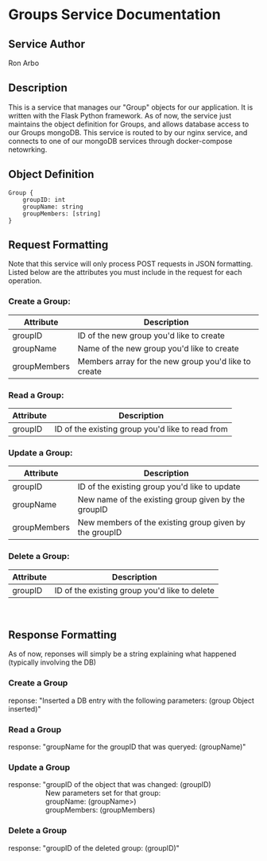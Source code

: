 # Groups Service Documentation

## Service Author
Ron Arbo

## Description
This is a service that manages our "Group" objects for our application. It is written with the Flask Python framework. As of now, the service just maintains the object definition for Groups, and allows database access to our Groups mongoDB. This service is routed to by our nginx service, and connects to one of our mongoDB services through docker-compose netowrking. 

## Object Definition
```
Group {  
    groupID: int  
    groupName: string  
    groupMembers: [string]  
}
```

## Request Formatting
Note that this service will only process POST requests in JSON formatting. Listed below are the attributes you must include in the request for each operation.  
### Create a Group:  
| Attribute    | Description                                          |
|--------------|------------------------------------------------------|
| groupID      | ID of the new group you'd like to create             |
| groupName    | Name of the new group you'd like to create           |
| groupMembers | Members array for the new group you'd like to create |

### Read a Group:
| Attribute | Description                                      |
|-----------|--------------------------------------------------|
| groupID   | ID of the existing group you'd like to read from |

### Update a Group:
| Attribute    | Description                                            |
|--------------|--------------------------------------------------------|
| groupID      | ID of the existing group you'd like to update          |
| groupName    | New name of the existing group given by the groupID    |
| groupMembers | New members of the existing group given by the groupID |

### Delete a Group:
| Attribute | Description                                   |
|-----------|-----------------------------------------------|
| groupID   | ID of the existing group you'd like to delete |

<br> 

## Response Formatting
As of now, reponses will simply be a string explaining what happened (typically involving the DB)
### Create a Group
reponse: "Inserted a DB entry with the following parameters: (group Object inserted)"

### Read a Group
response: "groupName for the groupID that was queryed: (groupName)"

### Update a Group
response: "groupID of the object that was changed: (groupID) <br>
&nbsp;&nbsp;&nbsp;&nbsp;&nbsp;&nbsp;&nbsp;&nbsp;&nbsp;&nbsp;&nbsp;&nbsp;&nbsp;&nbsp;&nbsp;&nbsp;&nbsp;&nbsp;&nbsp;New parameters set for that group:<br>
&nbsp;&nbsp;&nbsp;&nbsp;&nbsp;&nbsp;&nbsp;&nbsp;&nbsp;&nbsp;&nbsp;&nbsp;&nbsp;&nbsp;&nbsp;&nbsp;&nbsp;&nbsp;&nbsp;groupName: (groupName>) <br>
&nbsp;&nbsp;&nbsp;&nbsp;&nbsp;&nbsp;&nbsp;&nbsp;&nbsp;&nbsp;&nbsp;&nbsp;&nbsp;&nbsp;&nbsp;&nbsp;&nbsp;&nbsp;&nbsp;groupMembers: (groupMembers)<br>

### Delete a Group
response: "groupID of the deleted group: (groupID)"
